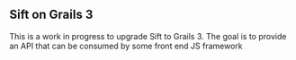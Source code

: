 ## Sift on Grails 3

This is a work in progress to upgrade Sift to Grails 3. The goal is to provide an API that can be consumed by some front end JS framework
